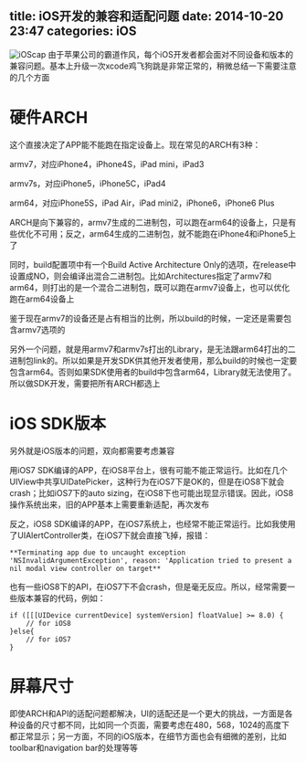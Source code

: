 title: iOS开发的兼容和适配问题
date: 2014-10-20 23:47
categories: iOS
---
![iOScap](http://pic.kyfxbl.com/iOScap.jpg)
由于苹果公司的霸道作风，每个iOS开发者都会面对不同设备和版本的兼容问题。基本上升级一次xcode鸡飞狗跳是非常正常的，稍微总结一下需要注意的几个方面
<!--more-->

# 硬件ARCH

这个直接决定了APP能不能跑在指定设备上。现在常见的ARCH有3种：

armv7，对应iPhone4，iPhone4S，iPad mini，iPad3

armv7s，对应iPhone5，iPhone5C，iPad4

arm64，对应iPhone5S，iPad Air，iPad mini2，iPhone6，iPhone6 Plus

ARCH是向下兼容的，armv7生成的二进制包，可以跑在arm64的设备上，只是有些优化不可用；反之，arm64生成的二进制包，就不能跑在iPhone4和iPhone5上了

同时，build配置项中有一个Build Active Architecture Only的选项，在release中设置成NO，则会编译出混合二进制包。比如Architectures指定了armv7和arm64，则打出的是一个混合二进制包，既可以跑在armv7设备上，也可以优化跑在arm64设备上

鉴于现在armv7的设备还是占有相当的比例，所以build的时候，一定还是需要包含armv7选项的

另外一个问题，就是用armv7和armv7s打出的Library，是无法跟arm64打出的二进制包link的。所以如果是开发SDK供其他开发者使用，那么build的时候也一定要包含arm64。否则如果SDK使用者的build中包含arm64，Library就无法使用了。所以做SDK开发，需要把所有ARCH都选上

# iOS SDK版本

另外就是iOS版本的问题，双向都需要考虑兼容

用iOS7 SDK编译的APP，在iOS8平台上，很有可能不能正常运行。比如在几个UIView中共享UIDatePicker，这种行为在iOS7下是OK的，但是在iOS8下就会crash；比如iOS7下的auto sizing，在iOS8下也可能出现显示错误。因此，iOS8操作系统出来，旧的APP基本上需要重新适配，再次发布

反之，iOS8 SDK编译的APP，在iOS7系统上，也经常不能正常运行。比如我使用了UIAlertController类，在iOS7下就会直接飞掉，报错：

```
**Terminating app due to uncaught exception 'NSInvalidArgumentException', reason: 'Application tried to present a nil modal view controller on target**
```

也有一些iOS8下的API，在iOS7下不会crash，但是毫无反应。所以，经常需要一些版本兼容的代码，例如：

```
if ([[[UIDevice currentDevice] systemVersion] floatValue] >= 8.0) {
    // for iOS8
}else{
    // for iOS7
}
```

# 屏幕尺寸

即使ARCH和API的适配问题都解决，UI的适配还是一个更大的挑战，一方面是各种设备的尺寸都不同，比如同一个页面，需要考虑在480，568，1024的高度下都正常显示；另一方面，不同的iOS版本，在细节方面也会有细微的差别，比如toolbar和navigation bar的处理等等
